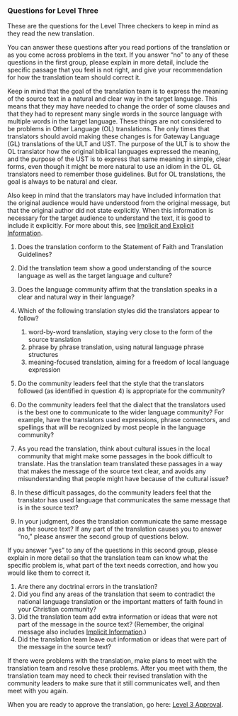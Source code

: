 
### Questions for Level Three

These are the questions for the Level Three checkers to keep in mind as they read the new translation.

You can answer these questions after you read portions of the translation or as you come across problems in the text. If you answer “no” to any of these questions in the first group, please explain in more detail, include the specific passage that you feel is not right, and give your recommendation for how the translation team should correct it.

Keep in mind that the goal of the translation team is to express the meaning of the source text in a natural and clear way in the target language. This means that they may have needed to change the order of some clauses and that they had to represent many single words in the source language with multiple words in the target language. These things are not considered to be problems in Other Language (OL) translations. The only times that translators should avoid making these changes is for Gateway Language (GL) translations of the ULT and UST. The purpose of the ULT is to show the OL translator how the original biblical languages expressed the meaning, and the purpose of the UST is to express that same meaning in simple, clear forms, even though it might be more natural to use an idiom in the OL. GL translators need to remember those guidelines. But for OL translations, the goal is always to be natural and clear.

Also keep in mind that the translators may have included information that the original audience would have understood from the original message, but that the original author did not state explicitly. When this information is necessary for the target audience to understand the text, it is good to include it explicitly. For more about this, see [Implicit and Explicit Information](../../translate/figs-explicit/01.md).

1. Does the translation conform to the Statement of Faith and Translation Guidelines?
1. Did the translation team show a good understanding of the source language as well as the target language and culture?
1. Does the language community affirm that the translation speaks in a clear and natural way in their language?
1. Which of the following translation styles did the translators appear to follow?

    1. word-by-word translation, staying very close to the form of the source translation
    1. phrase by phrase translation, using natural language phrase structures
    1. meaning-focused translation, aiming for a freedom of local language expression

1. Do the community leaders feel that the style that the translators followed (as identified in question 4) is appropriate for the community?
1. Do the community leaders feel that the dialect that the translators used is the best one to communicate to the wider language community? For example, have the translators used expressions, phrase connectors, and spellings that will be recognized by most people in the language community?
1. As you read the translation, think about cultural issues in the local community that might make some passages in the book difficult to translate. Has the translation team translated these passages in a way that makes the message of the source text clear, and avoids any misunderstanding that people might have because of the cultural issue?
1. In these difficult passages, do the community leaders feel that the translator has used language that communicates the same message that is in the source text?
1. In your judgment, does the translation communicate the same message as the source text? If any part of the translation causes you to answer “no,” please answer the second group of questions below.

If you answer “yes” to any of the questions in this second group, please explain in more detail so that the translation team can know what the specific problem is, what part of the text needs correction, and how you would like them to correct it.

1. Are there any doctrinal errors in the translation?
1. Did you find any areas of the translation that seem to contradict the national language translation or the important matters of faith found in your Christian community?
1. Did the translation team add extra information or ideas that were not part of the message in the source text? (Remember, the original message also includes [Implicit Information](../../translate/figs-explicit/01.md).)
1. Did the translation team leave out information or ideas that were part of the message in the source text?

If there were problems with the translation, make plans to meet with the translation team and resolve these problems. After you meet with them, the translation team may need to check their revised translation with the community leaders to make sure that it still communicates well, and then meet with you again.

When you are ready to approve the translation, go here: [Level 3 Approval](../level3-approval/01.md).